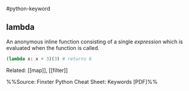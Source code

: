#python-keyword 
## lambda
An anonymous inline function consisting of a single *expression* which is evaluated when the function is called.

```python
(lambda x: x + 3)(3) # returns 6
```

Related: [[map]], [[filter]]

%%Source: Finxter Python Cheat Sheet: Keywords [PDF]%%